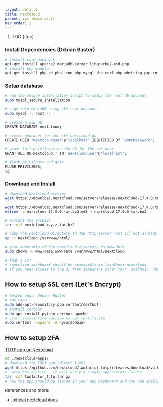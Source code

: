 ```yaml
---
layout: default
title: nextcloud
parent: sys admin stuff
nav_order: 2
---
```


1. TOC
{:toc}

### Install Dependencies (Debian Buster)
```bash
# install core packages
apt-get install apache2 mariadb-server libapache2-mod-php
# install php modules
apt-get install php-gd php-json php-mysql php-curl php-mbstring php-intl php-imagick php-xml php-zip php-cli php-cgi
```
### Setup database
```bash
# run the secure installation script to setup the root db account
sudo mysql_secure_installation

# sign into MariaDB using the root password
sudo mysql -u root -p

# create a new db
CREATE DATABASE nextcloud;

# create new user for the the nextcloud db
CREATE USER 'nextclouduser'@'localhost' IDENTIFIED BY 'yourpassword';

# grant full privileges on the db for the new user
GRANT ALL ON nextcloud.* TO 'nextclouduser'@'localhost';

# flush privileges and quit
FLUSH PRIVILEGES;
\q
```
### Download and Install
```bash
# download Nextcloud archive
wget https://download.nextcloud.com/server/releases/nextcloud-17.0.0.tar.bz2

wget https://download.nextcloud.com/server/releases/nextcloud-17.0.0.tar.bz2.md5
md5sum -c nextcloud-17.0.0.tar.bz2.md5 < nextcloud-17.0.0.tar.bz2

# extract the archive
tar -xjf nextcloud-x.y.z.tar.bz2

# copy the nextcloud directory to the http server root (if not already there)
cp -r nextcloud /var/www/html/

# give ownership of the nextcloud directory to www-data
sudo chown -R www-data:www-data /var/www/html/nextcloud

# that's it!
# nextcloud dashboard should be accessible at localhost/nextcloud
# if you need access to the UI from somewhere other than localhost, change the trusted domains section of config/config.php
```

## How to setup SSL cert (Let's Encrypt)
```bash
# tested under Debian Buster
# add repo
sudo add-apt-repository ppa:certbot/certbot
# install certbot
sudo apt install python-certbot-apache
# start interactive session to get certificate
sudo certbot --apache -d <yourdomain>
```

## How to setup 2FA
[TOTP app on Nextcloud](https://apps.nextcloud.com/apps/twofactor_totp "TOTP on App Store")
```bash
cd ./nextcloud/apps/
# download the TOPT app (direct link)
wget https://github.com/nextcloud/twofactor_totp/releases/download/v4.0.0/twofactor_totp.tar.gz
# unzip the archive , it will unzip a single appropriate folder
tar -xzf twofactor_totp.tar.gz
# now the app should be listed in your app dashboard and you can enable it
```

References and more:
- [official nextcloud docs](https://docs.nextcloud.com/ "official nextcloud docs")
